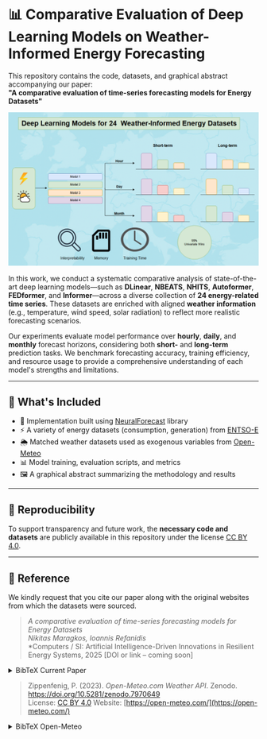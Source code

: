 # 📊 Comparative Evaluation of Deep Learning Models on Weather-Informed Energy Forecasting

This repository contains the code, datasets, and graphical abstract accompanying our paper:  
**"A comparative evaluation of time-series forecasting models for Energy Datasets"**

![Graphical Abstract](grph_abst_final.PNG)

In this work, we conduct a systematic comparative analysis of state-of-the-art deep learning models—such as **DLinear**, **NBEATS**, **NHITS**, **Autoformer**, **FEDformer**, and **Informer**—across a diverse collection of **24 energy-related time series**. These datasets are enriched with aligned **weather information** (e.g., temperature, wind speed, solar radiation) to reflect more realistic forecasting scenarios.

Our experiments evaluate model performance over **hourly**, **daily**, and **monthly** forecast horizons, considering both **short-** and **long-term** prediction tasks. We benchmark forecasting accuracy, training efficiency, and resource usage to provide a comprehensive understanding of each model's strengths and limitations.

---

## 📁 What's Included

- 🧠 Implementation built using [NeuralForecast](https://github.com/Nixtla/neuralforecast) library  
- ⚡ A variety of energy datasets (consumption, generation) from [ENTSO-E](https://www.entsoe.eu/)
- 🌦️ Matched weather datasets used as exogenous variables from [Open-Meteo](https://open-meteo.com/)
- 📊 Model training, evaluation scripts, and metrics  
- 🖼️ A graphical abstract summarizing the methodology and results  

---

## 🔁 Reproducibility

To support transparency and future work, the **necessary code and datasets** are publicly available in this repository
under the license [CC BY 4.0](https://creativecommons.org/licenses/by/4.0/).

---

## 📄 Reference
We kindly request that you cite our paper along with the original websites from which the datasets were sourced.

> *A comparative evaluation of time-series forecasting models for Energy Datasets*  
> *Nikitas Maragkos, Ioannis Refanidis*  
> *Computers / SI: Artificial Intelligence-Driven Innovations in Resilient Energy Systems, 2025 
> [DOI or link – coming soon]

<details> <summary>BibTeX Current Paper</summary>
To be added
</details>


> Zippenfenig, P. (2023). *Open-Meteo.com Weather API*. Zenodo. https://doi.org/10.5281/zenodo.7970649  
> License: [CC BY 4.0](https://creativecommons.org/licenses/by/4.0/)
Website: [https://open-meteo.com/](https://open-meteo.com/)

<details> <summary>BibTeX Open-Meteo</summary>
@software{Zippenfenig_Open-Meteo,
  author = {Zippenfenig, Patrick},
  doi = {10.5281/zenodo.7970649},
  license = {CC-BY-4.0},
  title = {Open-Meteo.com Weather API},
  year = {2023},
  copyright = {Creative Commons Attribution 4.0 International},
  url = {https://open-meteo.com/}
}
</details>
